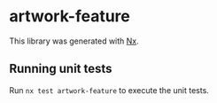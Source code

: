 # artwork-feature

This library was generated with [Nx](https://nx.dev).

## Running unit tests

Run `nx test artwork-feature` to execute the unit tests.
